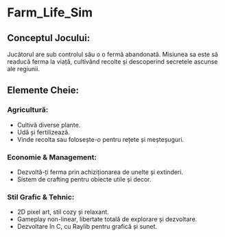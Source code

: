 # Farm_Life_Sim
## Conceptul Jocului:
Jucătorul are sub controlul său o o fermă abandonată. Misiunea sa este să readucă ferma la viață, cultivând recolte și descoperind secretele ascunse ale regiunii.

## Elemente Cheie:
### Agricultură:

- Cultivă diverse plante.
- Udă și fertilizează.
- Vinde recolta sau folosește-o pentru rețete și meșteșuguri.

### Economie & Management:

- Dezvoltă-ți ferma prin achiziționarea de unelte și extinderi.
- Sistem de crafting pentru obiecte utile și decor.
    
### Stil Grafic & Tehnic:

- 2D pixel art, stil cozy și relaxant.
- Gameplay non-linear, libertate totală de explorare și dezvoltare.
- Dezvoltare în C, cu Raylib pentru grafică și sunet.
